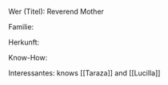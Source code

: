 Wer (Titel): Reverend Mother 

Familie:

Herkunft:

Know-How:

Interessantes: knows [[Taraza]] and [[Lucilla]]